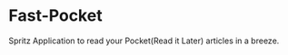 Fast-Pocket
===========

Spritz Application to read your Pocket(Read it Later) articles in a breeze.

